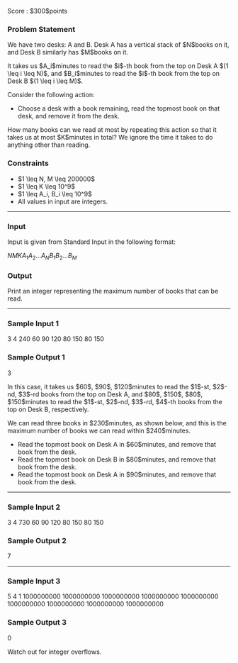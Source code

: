 
<div>

<span>

<span>

<p>
Score : $300$points
</p>

<div>

<section>

### **Problem Statement**

<p>
We have two desks: A and B. Desk A has a vertical stack of $N$books on it, and Desk B similarly has $M$books on it.
</p>

<p>
It takes us $A_i$minutes to read the $i$-th book from the top on Desk A $(1 \leq i \leq N)$, and $B_i$minutes to read the $i$-th book from the top on Desk B $(1 \leq i \leq M)$.
</p>

<p>
Consider the following action:
</p>

<ul>

<li>
Choose a desk with a book remaining, read the topmost book on that desk, and remove it from the desk.
</li>

</ul>

<p>
How many books can we read at most by repeating this action so that it takes us at most $K$minutes in total? We ignore the time it takes to do anything other than reading.
</p>

</section>

</div>

<div>

<section>

### **Constraints**

<ul>

<li>
$1 \leq N, M \leq 200000$
</li>

<li>
$1 \leq K \leq 10^9$
</li>

<li>
$1 \leq A_i, B_i \leq 10^9$
</li>

<li>
All values in input are integers.
</li>

</ul>

</section>

</div>

---

<div>

<div>

<section>

### **Input**

<p>
Input is given from Standard Input in the following format:
</p>

<div>

$N$$M$$K$$A_1$$A_2$$\ldots$$A_N$$B_1$$B_2$$\ldots$$B_M$
</div>

</section>

</div>

<div>

<section>

### **Output**

<p>
Print an integer representing the maximum number of books that can be read.
</p>

</section>

</div>

</div>

---

<div>

<section>

### **Sample Input 1**

<div>

3 4 240
60 90 120
80 150 80 150

</div>

</section>

</div>

<div>

<section>

### **Sample Output 1**

<div>

3

</div>

<p>
In this case, it takes us $60$, $90$, $120$minutes to read the $1$-st, $2$-nd, $3$-rd books from the top on Desk A, and $80$, $150$, $80$, $150$minutes to read the $1$-st, $2$-nd, $3$-rd, $4$-th books from the top on Desk B, respectively.
</p>

<p>
We can read three books in $230$minutes, as shown below, and this is the maximum number of books we can read within $240$minutes.
</p>

<ul>

<li>
Read the topmost book on Desk A in $60$minutes, and remove that book from the desk.
</li>

<li>
Read the topmost book on Desk B in $80$minutes, and remove that book from the desk.
</li>

<li>
Read the topmost book on Desk A in $90$minutes, and remove that book from the desk.
</li>

</ul>

</section>

</div>

---

<div>

<section>

### **Sample Input 2**

<div>

3 4 730
60 90 120
80 150 80 150

</div>

</section>

</div>

<div>

<section>

### **Sample Output 2**

<div>

7

</div>

</section>

</div>

---

<div>

<section>

### **Sample Input 3**

<div>

5 4 1
1000000000 1000000000 1000000000 1000000000 1000000000
1000000000 1000000000 1000000000 1000000000

</div>

</section>

</div>

<div>

<section>

### **Sample Output 3**

<div>

0

</div>

<p>
Watch out for integer overflows.
</p>

</section>

</div>

</span>

</span>

</div>
